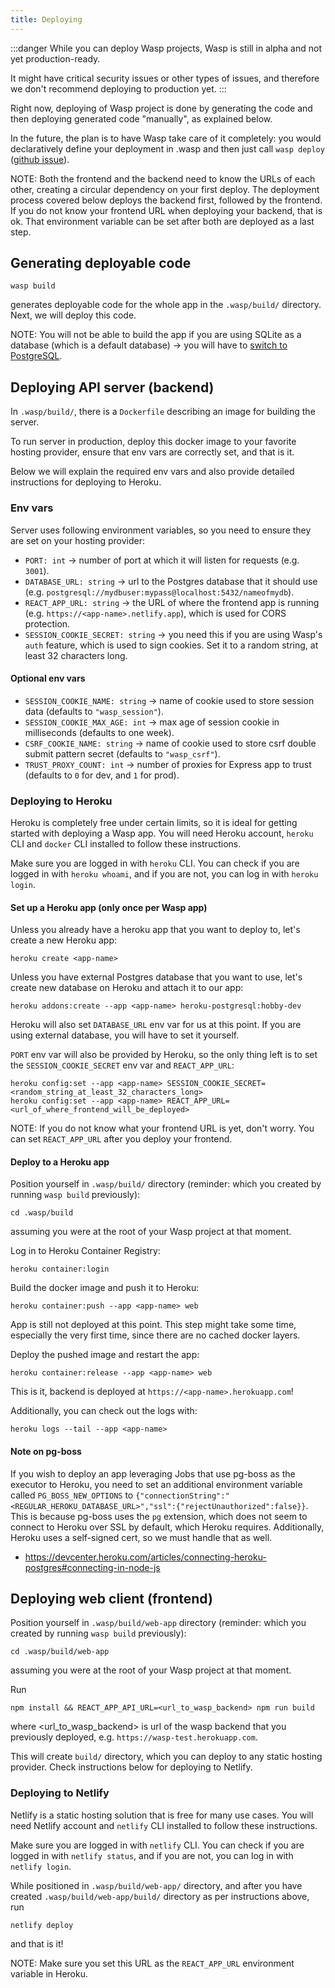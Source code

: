 ```yaml
---
title: Deploying
---
```


:::danger
While you can deploy Wasp projects, Wasp is still in alpha and not yet production-ready.

It might have critical security issues or other types of issues, and therefore we don't recommend deploying to production yet.
:::

Right now, deploying of Wasp project is done by generating the code and then deploying generated code "manually", as explained below.

In the future, the plan is to have Wasp take care of it completely: you would declaratively define your deployment in .wasp and then just call `wasp deploy` ([github issue](https://github.com/wasp-lang/wasp/issues/169)).

NOTE: Both the frontend and the backend need to know the URLs of each other, creating a circular dependency on your first deploy. The deployment process covered below deploys the backend first, followed by the frontend. If you do not know your frontend URL when deploying your backend, that is ok. That environment variable can be set after both are deployed as a last step.

## Generating deployable code
```
wasp build
```
generates deployable code for the whole app in the `.wasp/build/` directory. Next, we will deploy this code.

NOTE: You will not be able to build the app if you are using SQLite as a database (which is a default database) -> you will have to [switch to PostgreSQL](/docs/language/features#migrating-from-sqlite-to-postgresql).

## Deploying API server (backend)
In `.wasp/build/`, there is a `Dockerfile` describing an image for building the server.

To run server in production, deploy this docker image to your favorite hosting provider, ensure that env vars are correctly set, and that is it.

Below we will explain the required env vars and also provide detailed instructions for deploying to Heroku.

### Env vars

Server uses following environment variables, so you need to ensure they are set on your hosting provider:
- `PORT: int` -> number of port at which it will listen for requests (e.g. `3001`).
- `DATABASE_URL: string` -> url to the Postgres database that it should use (e.g. `postgresql://mydbuser:mypass@localhost:5432/nameofmydb`).
- `REACT_APP_URL: string` -> the URL of where the frontend app is running (e.g. `https://<app-name>.netlify.app`), which is used for CORS protection.
- `SESSION_COOKIE_SECRET: string` -> you need this if you are using Wasp's `auth` feature, which is used to sign cookies. Set it to a random string, at least 32 characters long.

#### Optional env vars
- `SESSION_COOKIE_NAME: string` -> name of cookie used to store session data (defaults to `"wasp_session"`).
- `SESSION_COOKIE_MAX_AGE: int` -> max age of session cookie in milliseconds (defaults to one week).
- `CSRF_COOKIE_NAME: string` -> name of cookie used to store csrf double submit pattern secret (defaults to `"wasp_csrf"`).
- `TRUST_PROXY_COUNT: int` -> number of proxies for Express app to trust (defaults to `0` for dev, and `1` for prod).

### Deploying to Heroku

Heroku is completely free under certain limits, so it is ideal for getting started with deploying a Wasp app.
You will need Heroku account, `heroku` CLI and `docker` CLI installed to follow these instructions.

Make sure you are logged in with `heroku` CLI. You can check if you are logged in with `heroku whoami`, and if you are not, you can log in with `heroku login`.

#### Set up a Heroku app (only once per Wasp app)
Unless you already have a heroku app that you want to deploy to, let's create a new Heroku app:
```
heroku create <app-name>
```

Unless you have external Postgres database that you want to use, let's create new database on Heroku and attach it to our app:
```
heroku addons:create --app <app-name> heroku-postgresql:hobby-dev
```
Heroku will also set `DATABASE_URL` env var for us at this point. If you are using external database, you will have to set it yourself.

`PORT` env var will also be provided by Heroku, so the only thing left is to set the `SESSION_COOKIE_SECRET` env var and `REACT_APP_URL`:
```
heroku config:set --app <app-name> SESSION_COOKIE_SECRET=<random_string_at_least_32_characters_long>
heroku config:set --app <app-name> REACT_APP_URL=<url_of_where_frontend_will_be_deployed>
```

NOTE: If you do not know what your frontend URL is yet, don't worry. You can set `REACT_APP_URL` after you deploy your frontend.

#### Deploy to a Heroku app
Position yourself in `.wasp/build/` directory (reminder: which you created by running `wasp build` previously):
```
cd .wasp/build
```
assuming you were at the root of your Wasp project at that moment.

Log in to Heroku Container Registry:
```
heroku container:login
```

Build the docker image and push it to Heroku:
```
heroku container:push --app <app-name> web
```
App is still not deployed at this point.
This step might take some time, especially the very first time, since there are no cached docker layers.

Deploy the pushed image and restart the app:
```
heroku container:release --app <app-name> web
```
This is it, backend is deployed at `https://<app-name>.herokuapp.com`!

Additionally, you can check out the logs with:
```
heroku logs --tail --app <app-name>
```

#### Note on pg-boss
If you wish to deploy an app leveraging Jobs that use pg-boss as the executor to Heroku, you need to set an additional environment variable called `PG_BOSS_NEW_OPTIONS` to `{"connectionString":"<REGULAR_HEROKU_DATABASE_URL>","ssl":{"rejectUnauthorized":false}}`. This is because pg-boss uses the `pg` extension, which does not seem to connect to Heroku over SSL by default, which Heroku requires. Additionally, Heroku uses a self-signed cert, so we must handle that as well.
- https://devcenter.heroku.com/articles/connecting-heroku-postgres#connecting-in-node-js

## Deploying web client (frontend)
Position yourself in `.wasp/build/web-app` directory (reminder: which you created by running `wasp build` previously):
```
cd .wasp/build/web-app
```
assuming you were at the root of your Wasp project at that moment.

Run
```
npm install && REACT_APP_API_URL=<url_to_wasp_backend> npm run build
```
where <url_to_wasp_backend> is url of the wasp backend that you previously deployed, e.g. `https://wasp-test.herokuapp.com`.

This will create `build/` directory, which you can deploy to any static hosting provider.
Check instructions below for deploying to Netlify.

### Deploying to Netlify

Netlify is a static hosting solution that is free for many use cases.
You will need Netlify account and `netlify` CLI installed to follow these instructions.

Make sure you are logged in with `netlify` CLI. You can check if you are logged in with `netlify status`, and if you are not, you can log in with `netlify login`.

While positioned in `.wasp/build/web-app/` directory, and after you have created `.wasp/build/web-app/build/` directory as per instructions above, run
```
netlify deploy
```
and that is it!

NOTE: Make sure you set this URL as the `REACT_APP_URL` environment variable in Heroku.
